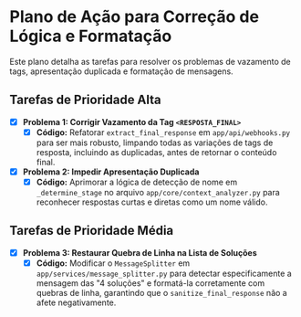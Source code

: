 # Plano de Ação para Correção de Lógica e Formatação

Este plano detalha as tarefas para resolver os problemas de vazamento de tags, apresentação duplicada e formatação de mensagens.

## Tarefas de Prioridade Alta

- [x] **Problema 1: Corrigir Vazamento da Tag `<RESPOSTA_FINAL>`**
    - [x] **Código:** Refatorar `extract_final_response` em `app/api/webhooks.py` para ser mais robusto, limpando todas as variações de tags de resposta, incluindo as duplicadas, antes de retornar o conteúdo final.

- [x] **Problema 2: Impedir Apresentação Duplicada**
    - [x] **Código:** Aprimorar a lógica de detecção de nome em `_determine_stage` no arquivo `app/core/context_analyzer.py` para reconhecer respostas curtas e diretas como um nome válido.

## Tarefas de Prioridade Média

- [x] **Problema 3: Restaurar Quebra de Linha na Lista de Soluções**
    - [x] **Código:** Modificar o `MessageSplitter` em `app/services/message_splitter.py` para detectar especificamente a mensagem das "4 soluções" e formatá-la corretamente com quebras de linha, garantindo que o `sanitize_final_response` não a afete negativamente.
